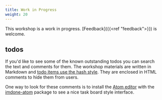 ```yaml
---
title: Work in Progress
weight: 20
---
```


This workshop is a work in progress. [Feedback]({{<ref "feedback">}}) is welcome.

<!-- #backlog:510 add some kind of notes about how we could use feedback to make this better -->

## todos

If you'd like to see some of the known outstanding todos you can search the text and comments for them. The workshop materials are written in Markdown and [todo items use the hash style][hash-style]. They are enclosed in HTML comments to hide them from users.

One way to look for these comments is to install the [Atom editor][atom] with the [imdone-atom] package to see a nice task board style interface.

[hash-style]: https://github.com/imdone/imdone-core#hash-style
[atom]: https://atom.io/
[imdone-atom]: https://atom.io/packages/imdone-atom
